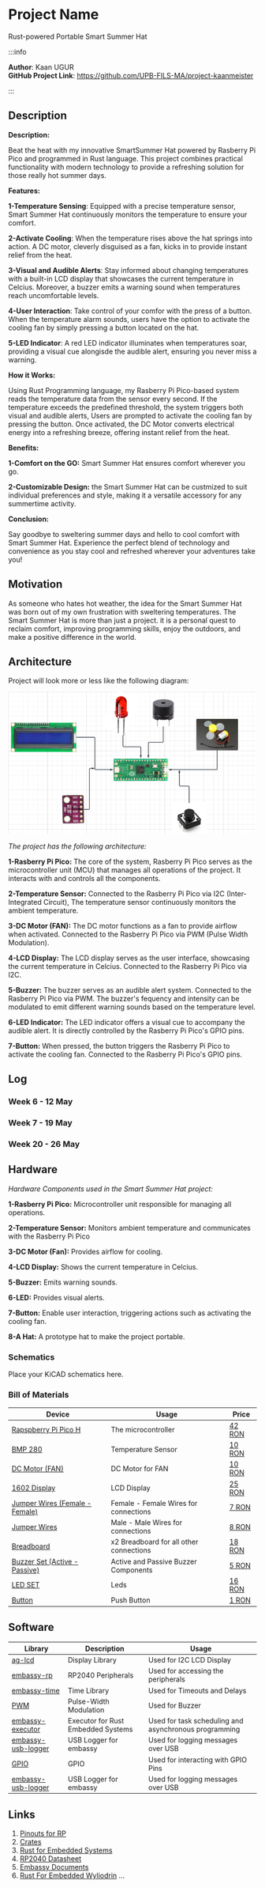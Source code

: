 # Project Name
Rust-powered Portable Smart Summer Hat

:::info 

**Author**: Kaan UGUR \
**GitHub Project Link**: https://github.com/UPB-FILS-MA/project-kaanmeister

:::

## Description

**Description:**

  Beat the heat with my innovative SmartSummer Hat powered by Rasberry Pi Pico and programmed in Rust language. This project combines practical functionality with modern technology to provide a refreshing solution for those really hot summer days.

**Features:**

  **1-Temperature Sensing**: Equipped with a precise temperature sensor, Smart Summer Hat continuously monitors the temperature to ensure your comfort.
  
  **2-Activate Cooling**: When the temperature rises above the hat springs into action. A DC motor, cleverly disguised as a fan, kicks in to provide instant relief from the heat.
  
  **3-Visual and Audible Alerts**: Stay informed about changing temperatures with a built-in LCD display that showcases the current temperature in Celcius. Moreover, a buzzer emits a warning sound when temperatures reach uncomfortable levels.
  
  **4-User Interaction**: Take control of your comfor with the press of a button. When the temperature alarm sounds, users have the option to activate the cooling fan by simply pressing a button located on the hat.
 
  **5-LED Indicator**: A red LED indicator illuminates when temperatures soar, providing a visual cue alongisde the audible alert, ensuring you never miss a warning.

**How it Works:**

  Using Rust Programming language, my Rasberry Pi Pico-based system reads the temperature data from the sensor every second. If the temperature exceeds the predefined threshold, the system triggers both visual and audible alerts, Users are prompted to activate the cooling fan by pressing the button. Once activated, the DC Motor converts electrical energy into a refreshing breeze, offering instant relief from the heat.

**Benefits:**

  **1-Comfort on the GO:** Smart Summer Hat ensures comfort wherever you go.
  
  **2-Customizable Design:** the Smart Summer Hat can be custmized to suit individual preferences and style, making it a versatile accessory for any summertime activity.

**Conclusion:**
  
  Say goodbye to sweltering summer days and hello to cool comfort with Smart Summer Hat. Experience the perfect blend of technology and convenience as you stay cool and refreshed wherever your adventures take you!
  
  
    


## Motivation

As someone who hates hot weather, the idea for the Smart Summer Hat was born out of my own frustration with sweltering temperatures. The Smart Summer Hat is more than just a project. it is a personal quest to reclaim comfort, improving programming skills, enjoy the outdoors, and make a positive difference in the world.


## Architecture 
Project will look more or less like the following diagram:

![Diagram of the connections](./projectprototip.png)





*The project has the following architecture:*
  
  **1-Rasberry Pi Pico:** The core of the system, Rasberry Pi Pico serves as the microcontroller unit (MCU) that manages all operations of the project. It interacts with and controls all the components.
  
  **2-Temperature Sensor:** Connected to the Rasberry Pi Pico via I2C (Inter-Integrated Circuit), The temperature sensor continuously monitors the ambient temperature.
  
  **3-DC Motor (FAN):** The DC motor functions as a fan to provide airflow when activated. Connected to the Rasberry Pi Pico via PWM (Pulse Width Modulation).
  
  **4-LCD Display:** The LCD display serves as the user interface, showcasing the current temperature in Celcius. Connected to the Rasberry Pi Pico via I2C.
  
  **5-Buzzer:** The buzzer serves as an audible alert system. Connected to the Rasberry Pi Pico via PWM. The buzzer's fequency and intensity can be modulated to emit different warning sounds based on the temperature level.
  
  **6-LED Indicator:** The LED indicator offers a visual cue to accompany the audible alert. It is directly controlled by the Rasberry Pi Pico's GPIO pins.
  
  **7-Button:** When pressed, the button triggers the Rasberry Pi Pico to activate the cooling fan. Connected to the Rasberry Pi Pico's GPIO pins.
  

## Log

<!-- write every week your progress here -->

### Week 6 - 12 May

### Week 7 - 19 May

### Week 20 - 26 May

## Hardware

*Hardware Components used in the Smart Summer Hat project:*
 
  **1-Rasberry Pi Pico:** Microcontroller unit responsible for managing all operations.
  
  **2-Temperature Sensor:** Monitors ambient temperature and communicates with the Rasberry Pi Pico
  
  **3-DC Motor (Fan):** Provides airflow for cooling.
  
  **4-LCD Display:** Shows the current temperature in Celcius.
  
  **5-Buzzer:** Emits warning sounds.
  
  **6-LED:** Provides visual alerts.
  
  **7-Button:** Enable user interaction, triggering actions such as activating the cooling fan.
  
  **8-A Hat:** A prototype hat to make the project portable.

### Schematics

Place your KiCAD schematics here.

### Bill of Materials

<!-- Fill out this table with all the hardware components that you might need.

The format is 
```
| [Device](link://to/device) | This is used ... | [price](link://to/store) |

```

-->

| Device | Usage | Price |
|--------|--------|-------|
| [Rapspberry Pi Pico H](https://www.raspberrypi.com/documentation/microcontrollers/raspberry-pi-pico.html) | The microcontroller | [42 RON](https://www.optimusdigital.ro/ro/placi-raspberry-pi/12393-raspberry-pi-pico-h.html?search_query=pico+H&results=32) |
| [BMP 280](https://cdn-shop.adafruit.com/datasheets/BST-BMP280-DS001-11.pdf) | Temperature Sensor | [10 RON](https://www.optimusdigital.ro/ro/senzori-senzori-de-presiune/1777-modul-senzor-de-presiune-barometric-bmp280.html?search_query=bmp280&results=11) |
| [DC Motor (FAN)](https://datasheetspdf.com/datasheet-pdf/917194/775-5520F-CC.html) | DC Motor for FAN | [10 RON](https://www.bitmi.ro/motor-dc-3v-6v-pentru-proiecte-electronice-10651.html?gad_source=1&gclid=EAIaIQobChMIhsGZpandhQMVEplQBh0msAG5EAQYCCABEgLS5vD_BwE) |
| [1602 Display](https://html.alldatasheet.com/html-pdf/1574132/CRYSTAIFONTZ/LCD-1602A/1009/1/LCD-1602A.html) | LCD Display | [25 RON](https://www.bitmi.ro/electronica/ecran-lcd1602-cu-modul-i2c-iic-10487.html) |
| [Jumper Wires (Female - Female)]() | Female - Female Wires for connections | [7 RON](https://www.bitmi.ro/componente-electronice/40-fire-dupont-mama-mama-30cm-10503.html) |
| [Jumper Wires]() | Male - Male Wires for connections | [8 RON](https://www.bitmi.ro/componente-electronice/set-de-65-fire-dupont-tata-tata-9-16-cm-10638.html) |
| [Breadboard]() | x2 Breadboard for all other connections | [18 RON](https://www.bitmi.ro/componente-electronice/breadboard-830-puncte-mb-102-10500.html) |
| [Buzzer Set (Active - Passive)](https://components101.com/misc/buzzer-pinout-working-datasheet) |Active and Passive Buzzer Components| [5 RON](https://ardushop.ro/ro/electronica/194-buzzer.html?search_query=buzzer&results=16) |
| [LED SET ]() | Leds | [16 RON](https://www.bitmi.ro/electronica/set-200-led-uri-de-diferite-culori-3-mm-5-mm-10508.html) |
| [Button]() | Push Button | [1 RON](https://ardushop.ro/ro/home/97-buton-mic-push-button-trough-hole.html?search_query=button&results=18) |


## Software

| Library | Description | Usage |
|---------|-------------|-------|
| [ag-lcd](https://github.com/mjhouse/ag-lcd) | Display Library | Used for I2C LCD Display |
| [embassy-rp](https://github.com/embassy-rs/embassy/tree/main/embassy-rp) | RP2040 Peripherals | Used for accessing the peripherals|
| [embassy-time](https://github.com/embassy-rs/embassy/tree/main/embassy-time) | Time Library | Used for Timeouts and Delays |
| [PWM](https://docs.embassy.dev/embassy-nrf/git/nrf52840/pwm/index.html) | Pulse-Width Modulation | Used for Buzzer |
| [embassy-executor](https://docs.embassy.dev/embassy-executor/git/std/index.html) | Executor for Rust Embedded Systems | Used for task scheduling and asynchronous programming |
| [embassy-usb-logger](https://docs.embassy.dev/embassy-usb-logger/git/default/index.html) | USB Logger for embassy | Used for logging messages over USB |
| [GPIO](https://docs.embassy.dev/embassy-stm32/git/stm32c011d6/gpio/index.html) | GPIO  | Used for interacting with GPIO Pins |
| [embassy-usb-logger](https://docs.embassy.dev/embassy-usb-logger/git/default/index.html) | USB Logger for embassy | Used for logging messages over USB |




## Links

<!-- Add a few links that inspired you and that you think you will use for your project -->

1. [Pinouts for RP](https://pinout.xyz/pinout/1_wire)
2. [Crates](https://crates.io)
3. [Rust for Embedded Systems](https://docs.rs)
4. [RP2040 Datasheet](https://datasheets.raspberrypi.com/rp2040/rp2040-datasheet.pdf)
5. [Embassy Documents](https://embassy.dev/book/dev/index.html)
6. [Rust For Embedded Wyliodrin](https://embedded-rust-101.wyliodrin.com)
...
